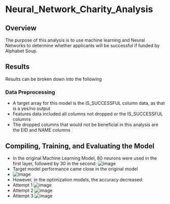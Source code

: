 # Neural_Network_Charity_Analysis

## Overview

The purpose of this analysis is to use machine learning and Neural Networks to determine whether applicants will be successful if funded by Alphabet Soup.

## Results

Results can be broken down into the following

### Data Preprocessing
* A target array for this model is the IS_SUCCESSFUL column data, as that is a yes/no output
* Features data included all columns not dropped or the IS_SUCCESSFUL columns
* The dropped columns that would not be beneficial in this analysis are the EID and NAME columns

## Compiling, Training, and Evaluating the Model
* In the original Machine Learning Model, 80 neurons were used in the first layer, followed by 30 in the second:
![image](https://user-images.githubusercontent.com/80076110/126927457-b03f1bcb-6d3d-45fc-baeb-cf3c15609b15.png)
* Target model performance came close in the original model
* ![image](https://user-images.githubusercontent.com/80076110/126927501-f5710107-b794-42c3-be9e-19a73a74d601.png)
* However, in the optimization models, the accuracy decreased:
* Attempt 1
![image](https://user-images.githubusercontent.com/80076110/126927636-d97c4f26-a3fc-4485-82f4-792c8c8b7973.png)
* Attempt 2
![image](https://user-images.githubusercontent.com/80076110/126927647-617467a7-68db-4efe-95b8-9cc88f5f8ed3.png)
* Attempt 3
![image](https://user-images.githubusercontent.com/80076110/126927653-651f37a5-145a-4cab-ae6e-2bf23c45af1a.png)



